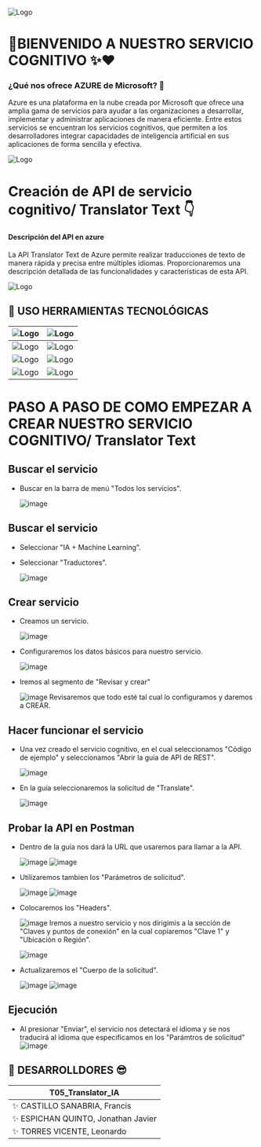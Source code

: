 ![Logo](https://1.bp.blogspot.com/-QFfXTxd2zFk/XoJvlPAZxQI/AAAAAAAAFIA/gXP3PVgJ4OUzsKPvgMsG7p04fD7IHa4DwCLcBGAsYHQ/s1600/Robots%2Bartistico.gif)
#  🎉BIENVENIDO A NUESTRO SERVICIO COGNITIVO ✨❤️

### ¿Qué nos ofrece AZURE de Microsoft? 🤔
Azure es una plataforma en la nube creada por Microsoft que ofrece una amplia gama de servicios para ayudar a las organizaciones a desarrollar, implementar y administrar aplicaciones de manera eficiente. Entre estos servicios se encuentran los servicios cognitivos, que permiten a los desarrolladores integrar capacidades de inteligencia artificial en sus aplicaciones de forma sencilla y efectiva.

![Logo](https://ayudaleyprotecciondatos.es/wp-content/uploads/2020/10/cloud-computing-azure-00-1536x863.jpg)

# Creación de API de servicio cognitivo/ Translator Text 👇

#### Descripción del API en azure
La API Translator Text de Azure permite realizar traducciones de texto de manera rápida y precisa entre múltiples idiomas. Proporcionaremos una descripción detallada de las funcionalidades y características de esta API.

![Logo](https://digireload.com/images/pointer/1366363161Microsoft-Azure-Speech-to-text.jpg)

    
## 🔗 USO HERRAMIENTAS TECNOLÓGICAS

| ![Logo](https://camo.githubusercontent.com/3d823ffda909463800f5bc05023357b3c426401f465960796fd63c3b85040983/68747470733a2f2f7777772e766563746f726c6f676f2e7a6f6e652f6c6f676f732f6f7261636c652f6f7261636c652d617232312e737667)  | ![Logo](https://camo.githubusercontent.com/51bb01fa827a97aa7eb66ae9b2a29d53e2e1f097e310091539f144fc8e3cbe2f/68747470733a2f2f7777772e766563746f726c6f676f2e7a6f6e652f6c6f676f732f676574706f73746d616e2f676574706f73746d616e2d617232312e737667) |
| ------------- | ------------- |
| ![Logo](https://camo.githubusercontent.com/8008db3c46a84c13638b2f233628a7114db37a121456f08d201d78ef4772c55a/68747470733a2f2f7777772e766563746f726c6f676f2e7a6f6e652f6c6f676f732f646f636b65722f646f636b65722d617232312e737667)  | ![Logo](https://camo.githubusercontent.com/a87ec4d0bccd2cba9244cafb933ba3ad5c432da77c863d7f06d2c35c01839fbd/68747470733a2f2f7777772e766563746f726c6f676f2e7a6f6e652f6c6f676f732f6d6963726f736f66745f617a7572652f6d6963726f736f66745f617a7572652d617232312e737667)  |
| ![Logo](https://camo.githubusercontent.com/4a948e11d0b2ac72fc2ee02d8539c83b7f50f043d8d0b62b0eb9d205001d7b6f/68747470733a2f2f7777772e766563746f726c6f676f2e7a6f6e652f6c6f676f732f76697375616c73747564696f5f636f64652f76697375616c73747564696f5f636f64652d617232312e737667)  | ![Logo](https://camo.githubusercontent.com/0e553856fbace28cbb06af4b4e205dd7f30e2a4edd1dee0fd9788025cc3418c2/68747470733a2f2f7777772e766563746f726c6f676f2e7a6f6e652f6c6f676f732f737072696e67696f2f737072696e67696f2d617232312e737667)  |
| ![Logo](https://camo.githubusercontent.com/06b4e5bff59158170c7de80649579da23a0fdf97fb477775f829f012cd05ef22/68747470733a2f2f7777772e766563746f726c6f676f2e7a6f6e652f6c6f676f732f6a6176612f6a6176612d617232312e737667)  | ![Logo](https://camo.githubusercontent.com/bbfc91d1722146450deba77bd68fc168ca346890f377fa0d77b27e906797cca5/68747470733a2f2f7777772e766563746f726c6f676f2e7a6f6e652f6c6f676f732f6769742d73636d2f6769742d73636d2d617232312e737667) |


# PASO A PASO DE COMO EMPEZAR A CREAR NUESTRO SERVICIO COGNITIVO/ Translator Text
## Buscar el servicio
* Buscar en la barra de menú "Todos los servicios".
  
    ![image](https://github.com/Torres-Leonardo/AS221S5_T05_be/assets/111779286/ccfd3d38-4f52-47db-ad3e-a0292acf4d5a)

## Buscar el servicio
* Seleccionar "IA + Machine Learning".
* Seleccionar "Traductores".

    ![image](https://github.com/Torres-Leonardo/AS221S5_T05_be/assets/111779286/d140106b-94fd-4db4-a318-c4c67e20bfa9)

## Crear servicio
* Creamos un servicio.

    ![image](https://github.com/Torres-Leonardo/AS221S5_T05_be/assets/111779286/25d83263-67f0-481e-95d0-b52bd55de8fa)


* Configuraremos los datos básicos para nuestro servicio.

    ![image](https://github.com/Torres-Leonardo/AS221S5_T05_be/assets/111779286/7bd56662-e6b3-4d23-8832-0d3723b1e912)


* Iremos al segmento de "Revisar y crear"

    ![image](https://github.com/Torres-Leonardo/AS221S5_T05_be/assets/111779286/cdcd029c-4346-4e47-9bcb-edc0ea0d75c6)
    Revisaremos que todo esté tal cual lo configuramos y daremos a CREAR.


## Hacer funcionar el servicio
* Una vez creado el servicio cognitivo, en el cual seleccionamos "Código de ejemplo" y seleccionamos "Abrir la guía de API de REST".

    ![image](https://github.com/Torres-Leonardo/AS221S5_T05_be/assets/111779286/fda288e6-9b90-4326-98ae-3074425a4b8c)


* En la guía seleccionaremos la solicitud de "Translate".

    ![image](https://github.com/Torres-Leonardo/AS221S5_T05_be/assets/111779286/3ceebbf9-793d-4f62-aaba-ae38a4a28ec5)

## Probar la API en Postman

* Dentro de la guía nos dará la URL que usaremos para llamar a la API.

    ![image](https://github.com/Torres-Leonardo/AS221S5_T05_be/assets/111779286/79c5aa04-5f86-4d08-a8de-06dd1c305dbe)
    ![image](https://github.com/Torres-Leonardo/AS221S5_T05_be/assets/111779286/faf286b5-0fd3-4c8c-bb76-e678c03468e3)
  

* Utilizaremos tambien los "Parámetros de solicitud".

    ![image](https://github.com/Torres-Leonardo/AS221S5_T05_be/assets/111779286/892942f4-3979-4cc5-884e-9d5c8af02bf5)
    ![image](https://github.com/Torres-Leonardo/AS221S5_T05_be/assets/111779286/1cd7d45c-7875-4087-91a3-9e6a912aa67d)

* Colocaremos los "Headers".

    ![image](https://github.com/Torres-Leonardo/AS221S5_T05_be/assets/111779286/bc7c4e09-72d6-4001-b966-5beb0a191ea8)
    Iremos a nuestro servicio y nos dirigimis a la sección de "Claves y puntos de conexión" en la cual copiaremos "Clave 1" y "Ubicación o Región".


    ![image](https://github.com/Torres-Leonardo/AS221S5_T05_be/assets/111779286/ceacb7ef-bb0c-4f7a-97a9-e1e412684f16)


* Actualizaremos el "Cuerpo de la solicitud".

    ![image](https://github.com/Torres-Leonardo/AS221S5_T05_be/assets/111779286/e2e6de3e-d508-44a1-aa0e-76df75b77af6)
    ![image](https://github.com/Torres-Leonardo/AS221S5_T05_be/assets/111779286/c90a1563-889c-4b0e-a0ec-d591344065f7)

## Ejecución

* Al presionar "Enviar", el servicio nos detectará el idioma y se nos traducirá al idioma que especificamos en los "Parámtros de solicitud"
    ![image](https://github.com/Torres-Leonardo/AS221S5_T05_be/assets/111779286/9bd287db-a97a-4ad2-a4ca-67dc6c0347fd)

## 🚀 DESARROLLDORES 😎

| T05_Translator_IA |               
| ------------- |
| ✨ CASTILLO SANABRIA, Francis |  
| ✨ ESPICHAN QUINTO, Jonathan Javier  |
| ✨ TORRES VICENTE, Leonardo |
